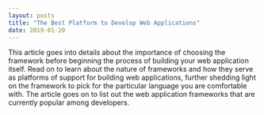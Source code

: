 ```yaml
---
layout: posts
title: "The Best Platform to Develop Web Applications"
date: 2019-01-20
---
```

This article goes into details about the importance of choosing the framework before beginning the process of building your web application itself. Read on to learn about the nature of frameworks and how they serve as platforms of support for building web applications, further shedding light on the framework to pick for the particular language you are comfortable with. The article goes on to list out the web application frameworks that are currently popular among developers.